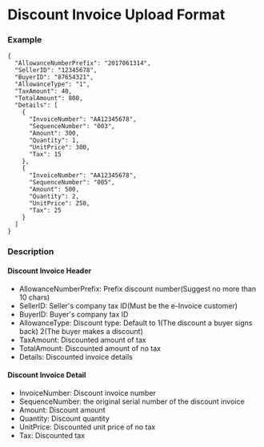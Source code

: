 # Discount Invoice Upload Format

### Example

```
{
  "AllowanceNumberPrefix": "2017061314",
  "SellerID": "12345678",
  "BuyerID": "87654321",
  "AllowanceType": "1",
  "TaxAmount": 40,
  "TotalAmount": 800,
  "Details": [
    {
      "InvoiceNumber": "AA12345678",
      "SequenceNumber": "003",
      "Amount": 300,
      "Quantity": 1,
      "UnitPrice": 300,
      "Tax": 15
    },
    {
      "InvoiceNumber": "AA12345678",
      "SequenceNumber": "005",
      "Amount": 500,
      "Quantity": 2,
      "UnitPrice": 250,
      "Tax": 25
    }
  ]
}
```

### Description

#### Discount Invoice Header

* AllowanceNumberPrefix: Prefix discount number\(Suggest no more than 10 chars\)
* SellerID: Seller's company tax ID\(Must be the e-Invoice customer\)
* BuyerID: Buyer's company tax ID
* AllowanceType: Discount type: Default to 1\(The discount a buyer signs back\) 2\(The buyer makes a discount\)
* TaxAmount: Discounted amount of tax
* TotalAmount: Discounted amount of no tax
* Details: Discounted invoice details

#### Discount Invoice Detail
* InvoiceNumber: Discount invoice number
* SequenceNumber: the original serial number of the discount invoice
* Amount: Discount amount
* Quantity: Discount quantity
* UnitPrice: Discounted unit price of no tax
* Tax: Discounted tax



